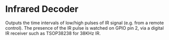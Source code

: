 # Infrared Decoder
Outputs the time intervals of low/high pulses of IR signal (e.g. from a remote control).
The presence of the IR pulse is watched on GPIO pin 2, via a digital IR receiver such as TSOP38238 for 38KHz IR.
